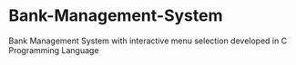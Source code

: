 # Bank-Management-System
Bank Management System with interactive menu selection developed in C Programming Language
